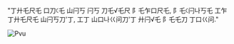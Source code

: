 "丁廾乇尺乇 口刀꒟乇 山闩丂 闩丂 刀乇√乇尺 阝乇乍口尺乇, 阝乇꒟闩나丂乇 工乍 丁廾乇尺乇 山闩丂刀'丁, 工丁 山口나巜问刀'丁 廾闩√乇 阝乇乇刀 丁口巜问."


![Pvu](https://user-images.githubusercontent.com/122244346/212360338-74586690-529e-42ae-954e-0992f2556d96.gif)
